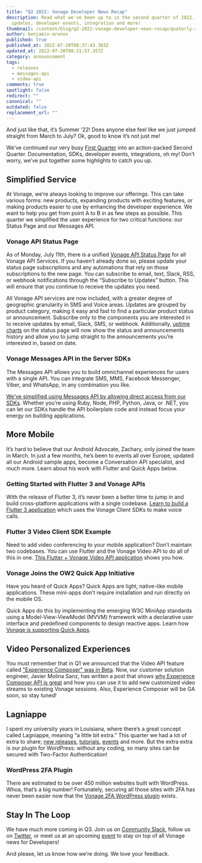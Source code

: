 ```yaml
---
title: "Q2 2022: Vonage Developer News Recap"
description: Read what we've been up to in the second quarter of 2022. SDKs
  updates, developer events, integration and more!
thumbnail: /content/blog/q2-2022-vonage-developer-news-recap/quaterly-releases_q2-3-.png
author: benjamin-aronov
published: true
published_at: 2022-07-20T08:37:43.303Z
updated_at: 2022-07-20T08:21:57.357Z
category: announcement
tags:
  - releases
  - messages-api
  - video-api
comments: true
spotlight: false
redirect: ""
canonical: ""
outdated: false
replacement_url: ""
---
```





And just like that, it’s Summer ‘22! Does anyone else feel like we just jumped straight from March to July? Ok, good to know it’s not just me!



We’ve continued our very busy [First Quarter](https://developer.vonage.com/blog/22/04/07/pushing-on-a-retrospective-of-q1-2022-at-vonage) into an action-packed Second Quarter. Documentation, SDKs, developer events, integrations, oh my! Don’t worry, we’ve put together some highlights to catch you up.


## Simplified Service
At Vonage, we’re always looking to improve our offerings. This can take various forms: new products, expanding products with exciting features, or making products easier to use by enhancing the developer experience. We want to help you get from point A to B in as few steps as possible. This quarter we simplified the user experience for two critical functions: our Status Page and our Messages API.




### Vonage API Status Page 
As of Monday, July 11th, there is a unified [Vonage API Status Page](https://vonageapi.statuspage.io/) for all Vonage API Services. If you haven’t already done so, please update your status page subscriptions and any automations that rely on those subscriptions to the new page. You can subscribe to email, text, Slack, RSS, or webhook notifications through the “Subscribe to Updates” button. This will ensure that you continue to receive the updates you need.


All Vonage API services are now included, with a greater degree of geographic granularity in SMS and Voice areas. Updates are grouped by product category, making it easy and fast to find a particular product status or announcement. Subscribe only to the components you are interested in to receive updates by email, Slack, SMS, or webhook.  Additionally, [uptime charts](https://vonageapi.statuspage.io/uptime) on the status page will now show the status and announcements history and allow you to jump straight to the announcements you’re interested in, based on date. 


### Vonage Messages API in the Server SDKs
The Messages API allows you to build omnichannel experiences for users with a single API. You can integrate SMS, MMS, Facebook Messenger, Viber, and WhatsApp, in any combination you like. 



[We’ve simplified using Messages API by allowing direct access from our SDKs](https://developer.vonage.com/blog/22/07/05/the-vonage-messages-api-is-now-in-our-server-sdks). Whether you’re using Ruby, Node, PHP, Python, Java, or .NET, you can let our SDKs handle the API boilerplate code and instead focus your energy on building applications.



## More Mobile


It’s hard to believe that our Android Advocate, Zachary, only joined the team in March. In just a few months, he’s been to events all over Europe, updated all our Android sample apps, become a Conversation API specialist, and much more. Learn about his work with Flutter and Quick Apps below.



### Getting Started with Flutter 3 and Vonage APIs
With the release of Flutter 3, it’s never been a better time to jump in and build cross-platform applications with a single codebase. [Learn to build a Flutter 3 application](https://developer.vonage.com/blog/22/05/19/getting-started-with-flutter-3-and-vonage-apis) which uses the Vonage Client SDKs to make voice calls.

### Flutter 3 Video Client SDK Example
Need to add video conferencing to your mobile application? Don’t maintain two codebases. You can use Flutter and the Vonage Video API to do all of this in one. [This Flutter + Vonage Video API application](https://github.com/Vonage-Community/sample-video-flutter-app) shows you how.

### Vonage Joins the OW2 Quick App Initiative
Have you heard of Quick Apps? Quick Apps are light, native-like mobile applications. These mini-apps don’t require installation and run directly on the mobile OS.

Quick Apps do this by implementing the emerging W3C MiniApp standards using a Model-View-ViewModel (MVVM) framework with a declarative user interface and predefined components to design reactive apps. Learn how [Vonage is supporting Quick Apps](https://developer.vonage.com/blog/22/05/05/vonage-joins-the-ow2-quick-app-initiative).


## Video Personalized Experiences

You must remember that in Q1 we announced that the Video API feature called ["Experience Composer" was in Beta](https://developer.vonage.com/blog/22/04/07/pushing-on-a-retrospective-of-q1-2022-at-vonage#experience-composer-beta-announced). Now, our customer solution engineer, Javier Molina Sanz, has written a post that shows [why Experience Composer API is great](https://developer.vonage.com/blog/22/07/12/why-experience-composer-api-is-great) and how you can use it to add new customized video streams to existing Vonage sessions. Also, Experience Composer will be GA soon, so stay tuned!


## Lagniappe
I spent my university years in Louisiana, where there’s a great concept called Lagniappe, meaning “a little bit extra.” This quarter we had a lot of extra to share; [new releases](https://developer.vonage.com/blog/categories/release), [tutorials](https://developer.vonage.com/blog), [events](https://developer.vonage.com/community/past-events) and more. But the extra extra is our plugin for WordPress: without any coding, so many sites can be secured with Two-Factor Authentication! 


### WordPress 2FA Plugin
There are estimated to be over 450 million websites built with WordPress. Whoa, that’s a big number! Fortunately, securing all those sites with 2FA has never been easier now that the [Vonage 2FA WordPress plugin](https://developer.vonage.com/blog/22/06/14/wordpress-2fa-by-vonage-is-here) exists.

## Stay In The Loop
We have much more coming in Q3. Join us on [Community Slack](https://developer.vonage.com/community/slack), follow us on [Twitter](https://twitter.com/VonageDev), or meet us at an upcoming [event](https://developer.vonage.com/community) to stay on top of all Vonage news for Developers!

And please, let us know how we’re doing. We love your feedback.

